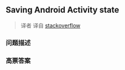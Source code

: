 ## Saving Android Activity state

> 译者 译自 [stackoverflow](http://stackoverflow.com/questions/151777/saving-android-activity-state) 

### 问题描述 

### 高票答案 

